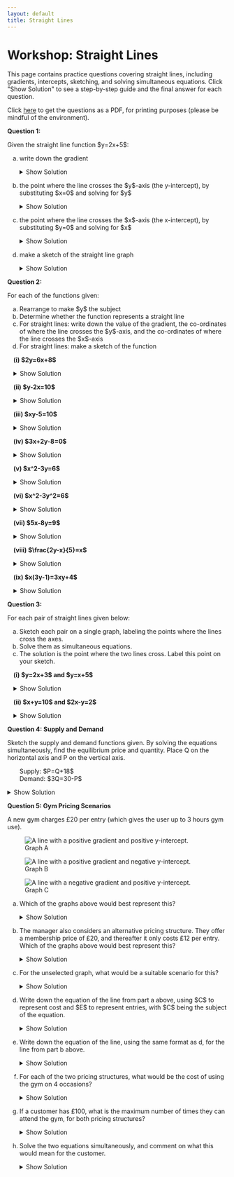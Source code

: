 ```yaml
---
layout: default
title: Straight Lines
---
```


# Workshop: Straight Lines

This page contains practice questions covering straight lines, including gradients, intercepts, sketching, and solving simultaneous equations. Click "Show Solution" to see a step-by-step guide and the final answer for each question.

Click [here](WS_NBS4107A_straightlines.pdf) to get the questions as a PDF, for printing purposes (please be mindful of the environment).

<section class="question-section">
  <p class="question-title"><strong>Question 1: </strong></p>
  <div class="question-text">
    <p>Given the straight line function $y=2x+5$:</p>
  </div>
  <ol class="question-list" style="list-style-type: lower-alpha; padding-left: 2em;">
    <li class="question-item">
      <p class="question-text">write down the gradient</p>
      <details class="solution-details">
        <summary>Show Solution</summary>
        <div class="solution-content">
          <p>The equation is in the form $y=mx+c$, where $m$ is the gradient.</p>
          <p><strong>Answer:</strong> The gradient is 2.</p>
        </div>
      </details>
    </li>
    <li class="question-item">
      <p class="question-text">the point where the line crosses the $y$-axis (the y-intercept), by substituting $x=0$ and solving for $y$</p>
      <details class="solution-details">
        <summary>Show Solution</summary>
        <div class="solution-content">
          <p>Set $x=0$: $y = 2(0) + 5 = 5$.</p>
          <p><strong>Answer:</strong> The y-intercept is at (0, 5).</p>
        </div>
      </details>
    </li>
    <li class="question-item">
      <p class="question-text">the point where the line crosses the $x$-axis (the x-intercept), by substituting $y=0$ and solving for $x$</p>
      <details class="solution-details">
        <summary>Show Solution</summary>
        <div class="solution-content">
          <p>Set $y=0$: $0 = 2x + 5 \implies -5 = 2x \implies x = -2.5$.</p>
          <p><strong>Answer:</strong> The x-intercept is at (-2.5, 0).</p>
        </div>
      </details>
    </li>
    <li class="question-item">
      <p class="question-text">make a sketch of the straight line graph</p>
      <details class="solution-details">
        <summary>Show Solution</summary>
        <div class="solution-content">
          <p>Draw a straight line that passes through the y-axis at (0, 5) and the x-axis at (-2.5, 0).</p>
          <div class="solution-image">
            <img src="../assets/images/algebra/w_lines_a_im1a.png" alt="A sketch of the line y=2x+5, showing it passes through the y-axis at (0, 5) and the x-axis at (-2.5, 0).">
          </div>
        </div>
      </details>
    </li>
  </ol>
</section>

<section class="question-section">
  <p class="question-title"><strong>Question 2: </strong></p>
  <div class="question-text">
    <p>For each of the functions given:</p>
  </div>
  <ol class="question-list" style="list-style-type: lower-alpha; padding-left: 2em;">
      <li>Rearrange to make $y$ the subject</li>
      <li>Determine whether the function represents a straight line</li>
      <li>For straight lines: write down the value of the gradient, the co-ordinates of where the line crosses the $y$-axis, and the co-ordinates of where the line crosses the $x$-axis</li>
      <li>For straight lines: make a sketch of the function</li>
  </ol>
  <ul class="sub-question-list" style="list-style-type: none; padding-left: 1em; margin-top: 1em;">
    <li class="question-item">
      <p class="question-label"><strong>(i) $2y=6x+8$</strong></p>
      <details class="solution-details"><summary>Show Solution</summary><div class="solution-content">
        <p>a) Divide all terms by 2 to get $y=3x+4$.<br>b) Yes, this is a straight line.<br>c) The gradient is 3, the y-intercept is (0, 4), and the x-intercept is (-4/3, 0).</p>
        <div class="solution-image"><img src="../assets/images/algebra/w_lines_a_im2a.png" alt="A sketch of the line y=3x+4."></div>
      </div></details>
    </li>
    <li class="question-item">
      <p class="question-label"><strong>(ii) $y-2x=10$</strong></p>
      <details class="solution-details"><summary>Show Solution</summary><div class="solution-content">
        <p>a) Add 2x to both sides to get $y=2x+10$.<br>b) Yes, this is a straight line.<br>c) The gradient is 2, the y-intercept is (0, 10), and the x-intercept is (-5, 0).</p>
        <div class="solution-image"><img src="../assets/images/algebra/w_lines_a_im2b.png" alt="A sketch of the line y=2x+10."></div>
      </div></details>
    </li>
    <li class="question-item">
      <p class="question-label"><strong>(iii) $xy-5=10$</strong></p>
      <details class="solution-details"><summary>Show Solution</summary><div class="solution-content">
        <p>a) Rearrange to get $y = \frac{15}{x}$.<br>b) No, this is not a straight line because x is in the denominator.</p>
      </div></details>
    </li>
     <li class="question-item">
      <p class="question-label"><strong>(iv) $3x+2y-8=0$</strong></p>
      <details class="solution-details"><summary>Show Solution</summary><div class="solution-content">
        <p>a) Rearrange to get $y = -\frac{3}{2}x + 4$.<br>b) Yes, this is a straight line.<br>c) The gradient is -3/2, the y-intercept is (0, 4), and the x-intercept is (8/3, 0).</p>
        <div class="solution-image"><img src="../assets/images/algebra/w_lines_a_im2c.png" alt="A sketch of the line y=-1.5x+4."></div>
      </div></details>
    </li>
     <li class="question-item">
      <p class="question-label"><strong>(v) $x^2-3y=6$</strong></p>
      <details class="solution-details"><summary>Show Solution</summary><div class="solution-content">
        <p>a) Rearrange to get $y = \frac{x^2}{3} - 2$.<br>b) No, the $x^2$ term means it is a parabola, not a straight line.</p>
      </div></details>
    </li>
     <li class="question-item">
      <p class="question-label"><strong>(vi) $x^2-3y^2=6$</strong></p>
      <details class="solution-details"><summary>Show Solution</summary><div class="solution-content">
        <p>a) Rearrange to get $y = \pm\sqrt{\frac{x^2-6}{3}}$.<br>b) No, the squared terms mean this is not a straight line.</p>
      </div></details>
    </li>
    <li class="question-item">
      <p class="question-label"><strong>(vii) $5x-8y=9$</strong></p>
      <details class="solution-details"><summary>Show Solution</summary><div class="solution-content">
        <p>a) Rearrange to get $y = \frac{5}{8}x - \frac{9}{8}$.<br>b) Yes, this is a straight line.<br>c) The gradient is 5/8, the y-intercept is (0, -9/8), and the x-intercept is (9/5, 0).</p>
        <div class="solution-image"><img src="../assets/images/algebra/w_lines_a_im2d.png" alt="A sketch of the line y=(5/8)x - (9/8)."></div>
      </div></details>
    </li>
    <li class="question-item">
      <p class="question-label"><strong>(viii) $\frac{2y-x}{5}=x$</strong></p>
      <details class="solution-details"><summary>Show Solution</summary><div class="solution-content">
        <p>a) Rearrange to get $y = 3x$.<br>b) Yes, this is a straight line.<br>c) The gradient is 3, and it passes through the origin (0, 0).</p>
        <div class="solution-image"><img src="../assets/images/algebra/w_lines_a_im2e.png" alt="A sketch of the line y=3x."></div>
      </div></details>
    </li>
    <li class="question-item">
        <p class="question-label"><strong>(ix) $x(3y-1)=3xy+4$</strong></p>
        <details class="solution-details"><summary>Show Solution</summary><div class="solution-content">
            <p>a) Expand and simplify to get $-x=4$, or $x=-4$.<br>b) Yes, this is a vertical straight line.<br>c) The gradient is undefined, there is no y-intercept, and the x-intercept is (-4, 0).</p>
            <div class="solution-image"><img src="../assets/images/algebra/w_lines_a_im2f.png" alt="A sketch of a vertical line at x=-4."></div>
        </div></details>
    </li>
  </ul>
</section>

<section class="question-section">
  <p class="question-title"><strong>Question 3: </strong></p>
  <div class="question-text">
    <p>For each pair of straight lines given below:</p>
  </div>
    <ol class="question-list" style="list-style-type: lower-alpha; padding-left: 2em;">
      <li>Sketch each pair on a single graph, labeling the points where the lines cross the axes.</li>
      <li>Solve them as simultaneous equations.</li>
      <li>The solution is the point where the two lines cross. Label this point on your sketch.</li>
  </ol>
  <ul class="sub-question-list" style="list-style-type: none; padding-left: 1em; margin-top: 1em;">
      <li class="question-item">
        <p class="question-label"><strong>(i) $y=2x+3$ and $y=x+5$</strong></p>
        <details class="solution-details"><summary>Show Solution</summary><div class="solution-content">
            <p>b) Set equations equal: $2x+3 = x+5 \implies x=2$. Substitute back to find $y=7$.<br>c) The intersection point is (2, 7).</p>
            <div class="solution-image"><img src="../assets/images/algebra/w_lines_a_im3a.png" alt="Sketch of y=2x+3 and y=x+5 intersecting at (2, 7)."></div>
        </div></details>
      </li>
      <li class="question-item">
        <p class="question-label"><strong>(ii) $x+y=10$ and $2x-y=2$</strong></p>
        <details class="solution-details"><summary>Show Solution</summary><div class="solution-content">
            <p>b) Add equations to eliminate y: $3x=12 \implies x=4$. Substitute back to find $y=6$.<br>c) The intersection point is (4, 6).</p>
            <div class="solution-image"><img src="../assets/images/algebra/w_lines_a_im3b.png" alt="Sketch of x+y=10 and 2x-y=2 intersecting at (4, 6)."></div>
        </div></details>
      </li>
  </ul>
</section>

<section class="question-section">
    <p class="question-title"><strong>Question 4: Supply and Demand</strong></p>
    <div class="question-text">
        <p>Sketch the supply and demand functions given. By solving the equations simultaneously, find the equilibrium price and quantity. Place Q on the horizontal axis and P on the vertical axis.</p>
        <p style="margin-left: 2em;">Supply: $P=Q+18$<br>Demand: $3Q=30-P$</p>
    </div>
    <details class="solution-details"><summary>Show Solution</summary><div class="solution-content">
        <p>Rearrange demand to $P=30-3Q$. Set supply equal to demand: $Q+18 = 30-3Q \implies 4Q=12 \implies Q=3$. Substitute into the supply equation to find $P = 3+18 = 21$.</p>
        <p><strong>Answer:</strong> Equilibrium is at Quantity=3, Price=21.</p>
        <div class="solution-image"><img src="../assets/images/algebra/w_lines_a_im4.png" alt="Supply and demand graph showing intersection at (3, 21)."></div>
    </div></details>
</section>

<section class="question-section">
    <p class="question-title"><strong>Question 5: Gym Pricing Scenarios</strong></p>
    <div class="question-text">
        <p>A new gym charges £20 per entry (which gives the user up to 3 hours gym use).</p>
    </div>
    <div class="shared-images-container">
        <figure class="shared-image">
            <img src="../assets/images/algebra/w_lines_q_im1.png" alt="A line with a positive gradient and positive y-intercept.">
            <figcaption>Graph A</figcaption>
        </figure>
        <figure class="shared-image">
            <img src="../assets/images/algebra/w_lines_q_im2.png" alt="A line with a positive gradient and negative y-intercept.">
            <figcaption>Graph B</figcaption>
        </figure>
        <figure class="shared-image">
            <img src="../assets/images/algebra/w_lines_q_im3.png" alt="A line with a negative gradient and positive y-intercept.">
            <figcaption>Graph C</figcaption>
        </figure>
    </div>
    <ol class="question-list" style="list-style-type: lower-alpha; padding-left: 2em;">
        <li class="question-item">
            <p class="question-text">Which of the graphs above would best represent this?</p>
            <details class="solution-details"><summary>Show Solution</summary><div class="solution-content">
                <p>This has no starting cost and a positive gradient of £20.</p>
                <p><strong>Answer:</strong> Graph A</p>
            </div></details>
        </li>
        <li class="question-item">
            <p class="question-text">The manager also considers an alternative pricing structure. They offer a membership price of £20, and thereafter it only costs £12 per entry. Which of the graphs above would best represent this?</p>
            <details class="solution-details"><summary>Show Solution</summary><div class="solution-content">
                <p>This has a starting cost of £20 (the y-intercept) and a positive gradient of £12.</p>
                <p><strong>Answer:</strong> Graph B</p>
            </div></details>
        </li>
        <li class="question-item">
            <p class="question-text">For the unselected graph, what would be a suitable scenario for this?</p>
            <details class="solution-details"><summary>Show Solution</summary><div class="solution-content">
                <p>Graph C has a zero gradient, so there is not cost per session, and a positive intercept, so a one-off cost.</p>
                <p><strong>Answer:</strong> Graph C: For example, pay a one-off fee of £60 and attend has many sessions as you like (perhaps in a given time-frame).</p>
            </div></details>
        </li>
        <li class="question-item">
            <p class="question-text">Write down the equation of the line from part a above, using $C$ to represent cost and $E$ to represent entries, with $C$ being the subject of the equation.</p>
            <details class="solution-details"><summary>Show Solution</summary><div class="solution-content"><p><strong>Answer:</strong> $C = 20E$</p></div></details>
        </li>
        <li class="question-item">
            <p class="question-text">Write down the equation of the line, using the same format as d, for the line from part b above.</p>
            <details class="solution-details"><summary>Show Solution</summary><div class="solution-content"><p><strong>Answer:</strong> $C = 12E + 20$</p></div></details>
        </li>
        <li class="question-item">
            <p class="question-text">For each of the two pricing structures, what would be the cost of using the gym on 4 occasions?</p>
            <details class="solution-details"><summary>Show Solution</summary><div class="solution-content">
                <p>Structure 1: $C = 20 \times 4 = 80$.<br>Structure 2: $C = (12 \times 4) + 20 = 48 + 20 = 68$.</p>
                <p><strong>Answer:</strong> Structure 1: £80. Structure 2: £68.</p>
            </div></details>
        </li>
        <li class="question-item">
            <p class="question-text">If a customer has £100, what is the maximum number of times they can attend the gym, for both pricing structures?</p>
            <details class="solution-details"><summary>Show Solution</summary><div class="solution-content">
                <p>Structure 1: $100 \div 20 = 5$.<br>Structure 2: First pay the £20 fee, leaving £80. $80 \div 12 \approx 6.67$, so 6 complete entries.</p>
                <p><strong>Answer:</strong> Structure 1: 5 times. Structure 2: 6 times.</p>
            </div></details>
        </li>
        <li class="question-item">
            <p class="question-text">Solve the two equations simultaneously, and comment on what this would mean for the customer.</p>
            <details class="solution-details"><summary>Show Solution</summary><div class="solution-content">
                <p>Set equations equal: $20E = 12E + 20 \implies 8E = 20 \implies E = 2.5$.</p>
                <p><strong>Answer:</strong> The cost is the same at 2.5 entries. For 3 or more entries, the membership structure is cheaper.</p>
            </div></details>
        </li>
    </ol>
</section>

